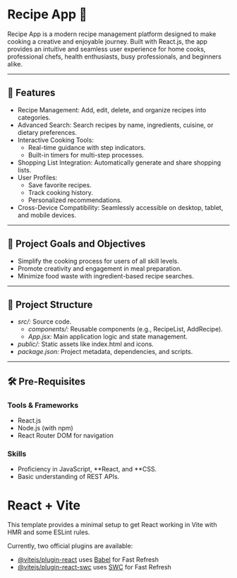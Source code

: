 # Recipe App 🍳

Recipe App is a modern recipe management platform designed to make cooking a creative and enjoyable journey. Built with React.js, the app provides an intuitive and seamless user experience for home cooks, professional chefs, health enthusiasts, busy professionals, and beginners alike.

---

## 🌟 Features

- Recipe Management: Add, edit, delete, and organize recipes into categories.
- Advanced Search: Search recipes by name, ingredients, cuisine, or dietary preferences.
- Interactive Cooking Tools:
  - Real-time guidance with step indicators.
  - Built-in timers for multi-step processes.
- Shopping List Integration: Automatically generate and share shopping lists.
- User Profiles:
  - Save favorite recipes.
  - Track cooking history.
  - Personalized recommendations.
- Cross-Device Compatibility: Seamlessly accessible on desktop, tablet, and mobile devices.

---

## 🎯 Project Goals and Objectives

- Simplify the cooking process for users of all skill levels.
- Promote creativity and engagement in meal preparation.
- Minimize food waste with ingredient-based recipe searches.

---

## 📁 Project Structure

- *src/:* Source code.
  - *components/:* Reusable components (e.g., RecipeList, AddRecipe).
  - *App.jsx:* Main application logic and state management.
- *public/:* Static assets like index.html and icons.
- *package.json:* Project metadata, dependencies, and scripts.

---

## 🛠 Pre-Requisites

### Tools & Frameworks
- React.js
- Node.js (with npm)
- React Router DOM for navigation

### Skills
- Proficiency in JavaScript, **React, and **CSS.
- Basic understanding of REST APIs.


# React + Vite

This template provides a minimal setup to get React working in Vite with HMR and some ESLint rules.

Currently, two official plugins are available:

- [@vitejs/plugin-react](https://github.com/vitejs/vite-plugin-react/blob/main/packages/plugin-react/README.md) uses [Babel](https://babeljs.io/) for Fast Refresh
- [@vitejs/plugin-react-swc](https://github.com/vitejs/vite-plugin-react-swc) uses [SWC](https://swc.rs/) for Fast Refresh
